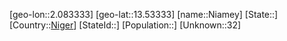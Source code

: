 ﻿---
location: [13.53333,2.083333]
type: City
tags:
- geo/City


SpocWebEntityId: 35971
isDeleted: false
confidential: public

---
[geo-lon::2.083333]
[geo-lat::13.53333]
[name::Niamey]
[State::]
[Country::[Niger](geo/Continent/Africa/Niger.md)]
[StateId::]
[Population::]
[Unknown::32]

